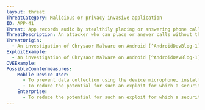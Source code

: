 ```yaml
---
layout: threat
ThreatCategory: Malicious or privacy-invasive application
ID: APP-41
Threat: App records audio by stealthily placing or answering phone calls
ThreatDescription: An attacker who can place or answer calls without the device user's knowledge could remotely record audio from within the vicinity of the device without directly accessing the device microphone.
ThreatOrigin:
  - An investigation of Chrysaor Malware on Android [^AndroidDevBlog-1]
ExploitExample:
  - An investigation of Chrysaor Malware on Android [^AndroidDevBlog-1]
CVEExample:
PossibleCountermeasures:
    Mobile Device User:
      - To prevent data collection using the device microphone, install a protective cover over the device which reliably blocks sound from being picked up when features requiring use of the microphone are not in use. Alternatively, turn off the device or do not take it into areas in which audio collection is a main concern.
      - To reduce the potential for such an exploit for which a security patch is available, ensure OS security updates are installed in a timely fashion.
    Enterprise:
      - To reduce the potential for such an exploit for which a security patch is available, ensure OS security updates are installed in a timely fashion.
---
```

